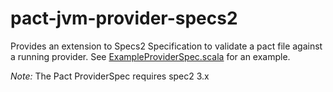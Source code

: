 pact-jvm-provider-specs2
========================

Provides an extension to Specs2 Specification to validate a pact file against a running provider. See
[ExampleProviderSpec.scala](src/test/scala/au/com/dius/pact/provider/specs2/ExampleProviderSpec.scala)
for an example.

*Note:* The Pact ProviderSpec requires spec2 3.x
